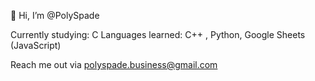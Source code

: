 👋 Hi, I’m @PolySpade

Currently studying: C
Languages learned: C++ , Python, Google Sheets (JavaScript)

Reach me out via polyspade.business@gmail.com


